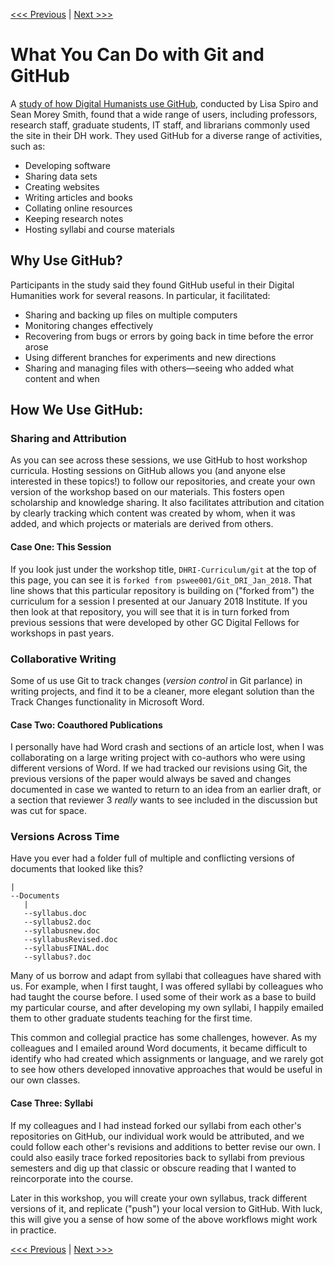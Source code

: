 [<<< Previous](concept.md) | [Next >>>](commandline.md)  

# What You Can Do with Git and GitHub

A [study of how Digital Humanists use GitHub](https://digitalscholarship.files.wordpress.com/2016/07/spirosmithdh2016githubpresentationfinal.pdf), conducted by Lisa Spiro and Sean Morey Smith, found that a wide range of users, including professors, research staff, graduate students, IT staff, and librarians commonly used the site in their DH work. They used GitHub for a diverse range of activities, such as:

- Developing software
- Sharing data sets
- Creating websites
- Writing articles and books
- Collating online resources
- Keeping research notes
- Hosting syllabi and course materials

## Why Use GitHub?  
  
Participants in the study said they found GitHub useful in their Digital Humanities work for several reasons. In particular, it facilitated: 

- Sharing and backing up files on multiple computers
- Monitoring changes effectively
- Recovering from bugs or errors by going back in time before the error arose
- Using different branches for experiments and new directions
- Sharing and managing files with others—seeing who added what content and when

## How We Use GitHub:

### Sharing and Attribution

As you can see across these sessions, we use GitHub to host workshop curricula. Hosting sessions on GitHub allows you (and anyone else interested in these topics!) to follow our repositories, and create your own version of the workshop based on our materials. This fosters open scholarship and knowledge sharing. It also facilitates attribution and citation by clearly tracking which content was created by whom, when it was added, and which projects or materials are derived from others.

#### Case One: This Session

If you look just under the workshop title, `DHRI-Curriculum/git` at the top of this page, you can see it is `forked from pswee001/Git_DRI_Jan_2018`. That line shows that this particular repository is building on ("forked from") the curriculum for a session I presented at our January 2018 Institute. If you then look at that repository, you will see that it is in turn forked from previous sessions that were developed by other GC Digital Fellows for workshops in past years. 

### Collaborative Writing

Some of us use Git to track changes (*version control* in Git parlance) in writing projects, and find it to be a cleaner, more elegant solution than the Track Changes functionality in Microsoft Word.

#### Case Two: Coauthored Publications

I personally have had Word crash and sections of an article lost, when I was collaborating on a large writing project with co-authors who were using different versions of Word. If we had tracked our revisions using Git, the previous versions of the paper would always be saved and changes documented in case we wanted to return to an idea from an earlier draft, or a section that reviewer 3 *really* wants to see included in the discussion but was cut for space.

### Versions Across Time

Have you ever had a folder full of multiple and conflicting versions of documents that looked like this?


```
|
--Documents
   |
   --syllabus.doc
   --syllabus2.doc 
   --syllabusnew.doc 
   --syllabusRevised.doc 
   --syllabusFINAL.doc 
   --syllabus?.doc 
```

Many of us borrow and adapt from syllabi that colleagues have shared with us. For example, when I first taught, I was offered syllabi by colleagues who had taught the course before. I used some of their work as a base to build my particular course, and after developing my own syllabi, I happily emailed them to other graduate students teaching for the first time. 

This common and collegial practice has some challenges, however. As my colleagues and I emailed around Word documents, it became difficult to identify who had created which assignments or language, and we rarely got to see how others developed innovative approaches that would be useful in our own classes. 

#### Case Three: Syllabi

If my colleagues and I had instead forked our syllabi from each other's repositories on GitHub, our individual work would be attributed, and we could follow each other's revisions and additions to better revise our own. I could also easily trace forked repositories back to syllabi from previous semesters and dig up that classic or obscure reading that I wanted to reincorporate into the course.

Later in this workshop, you will create your own syllabus, track different versions of it, and replicate ("push") your local version to GitHub. With luck, this will give you a sense of how some of the above workflows might work in practice.

[<<< Previous](concept.md) | [Next >>>](commandline.md)  
